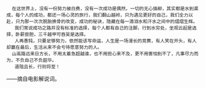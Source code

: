       在这世界上，没有一份努力被白费，没有一次成功是偶然，一切的无心插柳，其实都是水到渠成，每个人的成功，都还一场心灵的旅行，我们翻山越岭，只为遇见更好的自己，我们全力以赴，只为那一次次脱胎换骨的改变，成功的秘诀，隐藏在每一滴泪水和汗水之间中的熠熠生辉。
       我们常说成功之路并没有标准的选择，每个人都有自己的注脚，行到水穷处，坐观云起是选择，卧薪尝胆，三千越甲可吞吴是选择。
       人再愚钝，只要足够努力，依然能该写命运，人生是一场漫长的竞赛，有人笑在开头，有人却赢在最后，生活从来不会亏待愿意努力的人。
      山高路远来日方长，不用太着急超越谁，也不用担心来不及，更不用害怕到不了，凡事尽力而为，不负自己不负韶华。
       道阻且长，行则将至！

——摘自电影解说词。
